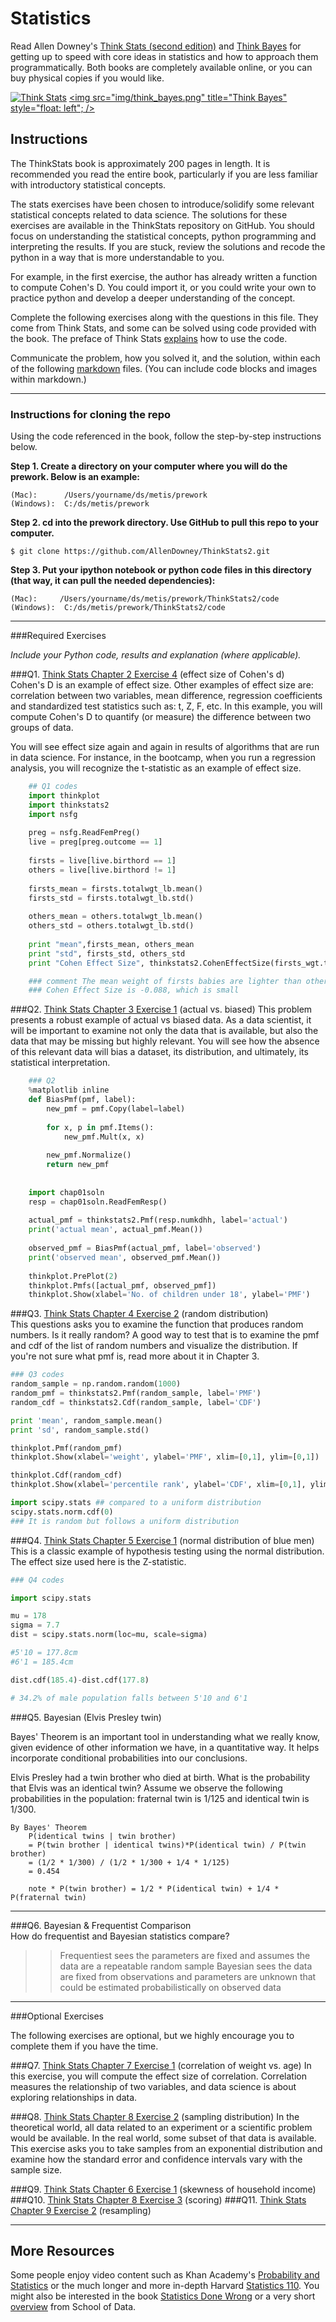 # Statistics

Read Allen Downey's [Think Stats (second edition)](http://greenteapress.com/thinkstats2/) and [Think Bayes](http://greenteapress.com/thinkbayes/) for getting up to speed with core ideas in statistics and how to approach them programmatically. Both books are completely available online, or you can buy physical copies if you would like.

[<img src="img/think_stats.jpg" title="Think Stats"/>](http://greenteapress.com/thinkstats2/)
[<img src="img/think_bayes.png" title="Think Bayes" style="float: left"; />](http://greenteapress.com/thinkbayes/)  

## Instructions

The ThinkStats book is approximately 200 pages in length.  It is recommended you read the entire book, particularly if you are less familiar with introductory statistical concepts.

The stats exercises have been chosen to introduce/solidify some relevant statistical concepts related to data science.  The solutions for these exercises are available in the ThinkStats repository on GitHub.  You should focus on understanding the statistical concepts, python programming and interpreting the results.  If you are stuck, review the solutions and recode the python in a way that is more understandable to you. 

For example, in the first exercise, the author has already written a function to compute Cohen's D.  You could import it, or you could write your own to practice python and develop a deeper understanding of the concept. 

Complete the following exercises along with the questions in this file. They come from Think Stats, and some can be solved using code provided with the book. The preface of Think Stats [explains](http://greenteapress.com/thinkstats2/html/thinkstats2001.html#toc2) how to use the code.  

Communicate the problem, how you solved it, and the solution, within each of the following [markdown](https://guides.github.com/features/mastering-markdown/) files. (You can include code blocks and images within markdown.)

---

### Instructions for cloning the repo 
Using the code referenced in the book, follow the step-by-step instructions below.  

**Step 1. Create a directory on your computer where you will do the prework.  Below is an example:**

```
(Mac):      /Users/yourname/ds/metis/prework  
(Windows):  C:/ds/metis/prework
```

**Step 2. cd into the prework directory.  Use GitHub to pull this repo to your computer.**

```
$ git clone https://github.com/AllenDowney/ThinkStats2.git
```

**Step 3.  Put your ipython notebook or python code files in this directory (that way, it can pull the needed dependencies):**

```
(Mac):     /Users/yourname/ds/metis/prework/ThinkStats2/code  
(Windows):  C:/ds/metis/prework/ThinkStats2/code
```

---

###Required Exercises

*Include your Python code, results and explanation (where applicable).*

###Q1. [Think Stats Chapter 2 Exercise 4](statistics/2-4-cohens_d.md) (effect size of Cohen's d)  
Cohen's D is an example of effect size.  Other examples of effect size are:  correlation between two variables, mean difference, regression coefficients and standardized test statistics such as: t, Z, F, etc. In this example, you will compute Cohen's D to quantify (or measure) the difference between two groups of data.   

You will see effect size again and again in results of algorithms that are run in data science.  For instance, in the bootcamp, when you run a regression analysis, you will recognize the t-statistic as an example of effect size.

```python
    ## Q1 codes
    import thinkplot
    import thinkstats2
    import nsfg
    
    preg = nsfg.ReadFemPreg()
    live = preg[preg.outcome == 1]
    
    firsts = live[live.birthord == 1]
    others = live[live.birthord != 1]
        
    firsts_mean = firsts.totalwgt_lb.mean()
    firsts_std = firsts.totalwgt_lb.std()
    
    others_mean = others.totalwgt_lb.mean()
    others_std = others.totalwgt_lb.std()
    
    print "mean",firsts_mean, others_mean
    print "std", firsts_std, others_std
    print "Cohen Effect Size", thinkstats2.CohenEffectSize(firsts_wgt.totalwgt_lb, others_wgt.totalwgt_lb)

    ### comment The mean weight of firsts babies are lighter than other babies by 0.12 lb. 
    ### Cohen Effect Size is -0.088, which is small
```

###Q2. [Think Stats Chapter 3 Exercise 1](statistics/3-1-actual_biased.md) (actual vs. biased)
This problem presents a robust example of actual vs biased data.  As a data scientist, it will be important to examine not only the data that is available, but also the data that may be missing but highly relevant.  You will see how the absence of this relevant data will bias a dataset, its distribution, and ultimately, its statistical interpretation.

```python
    ### Q2
    %matplotlib inline
    def BiasPmf(pmf, label):
        new_pmf = pmf.Copy(label=label)
    
        for x, p in pmf.Items():
            new_pmf.Mult(x, x)
            
        new_pmf.Normalize()
        return new_pmf
    
    
    import chap01soln
    resp = chap01soln.ReadFemResp()
    
    actual_pmf = thinkstats2.Pmf(resp.numkdhh, label='actual')
    print('actual mean', actual_pmf.Mean())
    
    observed_pmf = BiasPmf(actual_pmf, label='observed')
    print('observed mean', observed_pmf.Mean())
    
    thinkplot.PrePlot(2)
    thinkplot.Pmfs([actual_pmf, observed_pmf])
    thinkplot.Show(xlabel='No. of children under 18', ylabel='PMF')
```
    
###Q3. [Think Stats Chapter 4 Exercise 2](statistics/4-2-random_dist.md) (random distribution)  
This questions asks you to examine the function that produces random numbers.  Is it really random?  A good way to test that is to examine the pmf and cdf of the list of random numbers and visualize the distribution.  If you're not sure what pmf is, read more about it in Chapter 3.  

```python    
### Q3 codes 
random_sample = np.random.random(1000)
random_pmf = thinkstats2.Pmf(random_sample, label='PMF')
random_cdf = thinkstats2.Cdf(random_sample, label='CDF')

print 'mean', random_sample.mean()
print 'sd', random_sample.std()

thinkplot.Pmf(random_pmf)
thinkplot.Show(xlabel='weight', ylabel='PMF', xlim=[0,1], ylim=[0,1])

thinkplot.Cdf(random_cdf)
thinkplot.Show(xlabel='percentile rank', ylabel='CDF', xlim=[0,1], ylim=[0,1])

import scipy.stats ## compared to a uniform distribution
scipy.stats.norm.cdf(0)
### It is random but follows a uniform distribution 
```

###Q4. [Think Stats Chapter 5 Exercise 1](statistics/5-1-blue_men.md) (normal distribution of blue men)
This is a classic example of hypothesis testing using the normal distribution.  The effect size used here is the Z-statistic. 

```python 
### Q4 codes

import scipy.stats

mu = 178
sigma = 7.7
dist = scipy.stats.norm(loc=mu, scale=sigma)

#5'10 = 177.8cm 
#6'1 = 185.4cm

dist.cdf(185.4)-dist.cdf(177.8)

# 34.2% of male population falls between 5'10 and 6'1
```

###Q5. Bayesian (Elvis Presley twin) 

Bayes' Theorem is an important tool in understanding what we really know, given evidence of other information we have, in a quantitative way.  It helps incorporate conditional probabilities into our conclusions.

Elvis Presley had a twin brother who died at birth.  What is the probability that Elvis was an identical twin? Assume we observe the following probabilities in the population: fraternal twin is 1/125 and identical twin is 1/300.  

```
By Bayes' Theorem
    P(identical twins | twin brother)
    = P(twin brother | identical twins)*P(identical twin) / P(twin brother)
    = (1/2 * 1/300) / (1/2 * 1/300 + 1/4 * 1/125)
    = 0.454
    
    note * P(twin brother) = 1/2 * P(identical twin) + 1/4 * P(fraternal twin)

```
---

###Q6. Bayesian &amp; Frequentist Comparison  
How do frequentist and Bayesian statistics compare?

>> Frequentiest sees the parameters are fixed and assumes the data are a repeatable random sample 
>> Bayesian sees the data are fixed from observations and parameters are unknown that could be estimated probabilistically on observed data
---

###Optional Exercises

The following exercises are optional, but we highly encourage you to complete them if you have the time.

###Q7. [Think Stats Chapter 7 Exercise 1](statistics/7-1-weight_vs_age.md) (correlation of weight vs. age)
In this exercise, you will compute the effect size of correlation.  Correlation measures the relationship of two variables, and data science is about exploring relationships in data.    

###Q8. [Think Stats Chapter 8 Exercise 2](statistics/8-2-sampling_dist.md) (sampling distribution)
In the theoretical world, all data related to an experiment or a scientific problem would be available.  In the real world, some subset of that data is available.  This exercise asks you to take samples from an exponential distribution and examine how the standard error and confidence intervals vary with the sample size.

###Q9. [Think Stats Chapter 6 Exercise 1](statistics/6-1-household_income.md) (skewness of household income)
###Q10. [Think Stats Chapter 8 Exercise 3](statistics/8-3-scoring.md) (scoring)
###Q11. [Think Stats Chapter 9 Exercise 2](statistics/9-2-resampling.md) (resampling)

---

## More Resources

Some people enjoy video content such as Khan Academy's [Probability and Statistics](https://www.khanacademy.org/math/probability) or the much longer and more in-depth Harvard [Statistics 110](https://www.youtube.com/playlist?list=PL2SOU6wwxB0uwwH80KTQ6ht66KWxbzTIo). You might also be interested in the book [Statistics Done Wrong](http://www.statisticsdonewrong.com/) or a very short [overview](http://schoolofdata.org/handbook/courses/the-math-you-need-to-start/) from School of Data.








